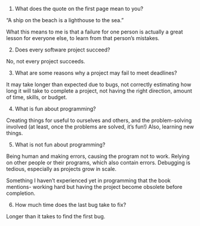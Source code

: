 
1.	What does the quote on the first page mean to you?

“A ship on the beach is a lighthouse to the sea.”

What this means to me is that a failure for one person is actually a great lesson for everyone else, to learn from that person’s mistakes.


2.	Does every software project succeed?  

No, not every project succeeds. 


3.	What are some reasons why a project may fail to meet deadlines?

It may take longer than expected due to bugs, not correctly estimating how long it will take to complete a project, not having the right direction, amount of time, skills, or budget.

4.	What is fun about programming?

Creating things for useful to ourselves and others, and the problem-solving involved (at least, once the problems are solved, it’s fun!) Also, learning new things.

5.	What is not fun about programming?

Being human and making errors, causing the program not to work. Relying on other people or their programs, which also contain errors. Debugging is tedious, especially as projects grow in scale. 

Something I haven’t experienced yet in programming that the book mentions- working hard but having the project become obsolete before completion.

6.	How much time does the last bug take to fix? 

Longer than it takes to find the first bug.
